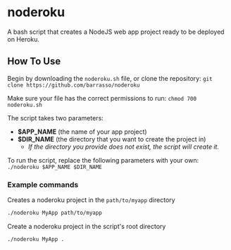 # noderoku
A bash script that creates a NodeJS web app project ready to be deployed on Heroku.

## How To Use
Begin by downloading the `noderoku.sh` file, or clone the repository: `git clone https://github.com/barrasso/noderoku`

Make sure your file has the correct permissions to run: `chmod 700 noderoku.sh`

The script takes two parameters:
  - **$APP_NAME** (the name of your app project) 
  - **$DIR_NAME** (the directory that you want to create the project in)
    - *If the directory you provide does not exist, the script will create it.*
    
To run the script, replace the following parameters with your own: `./noderoku $APP_NAME $DIR_NAME`
    
### Example commands

Creates a noderoku project in the `path/to/myapp` directory
```bash
./noderoku MyApp path/to/myapp
```

Create a noderoku project in the script's root directory
```bash
./noderoku MyApp .
```

